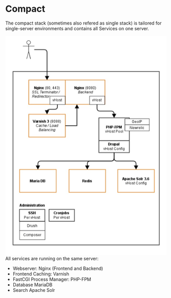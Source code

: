 # Compact

The compact stack (sometimes also refered as single stack) is tailored for single-server environments and contains all Services on one server.

![Schematic overview compact stack](compact.jpg)
All services are running on the same server:

* Webserver: Nginx (Frontend and Backend)
* Frontend Caching: Varnish  
* FastCGI Process Manager: PHP-FPM
* Database MariaDB
* Search Apache Solr
